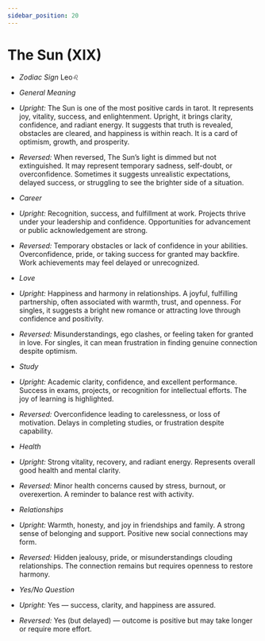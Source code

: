 ```yaml
---
sidebar_position: 20
---
```


# The Sun (XIX)

- *Zodiac Sign* Leo♌️
- *General Meaning*
- *Upright:* The Sun is one of the most positive cards in tarot. It represents joy, vitality, success, and enlightenment. Upright, it brings clarity, confidence, and radiant energy. It suggests that truth is revealed, obstacles are cleared, and happiness is within reach. It is a card of optimism, growth, and prosperity.
- *Reversed:* When reversed, The Sun’s light is dimmed but not extinguished. It may represent temporary sadness, self-doubt, or overconfidence. Sometimes it suggests unrealistic expectations, delayed success, or struggling to see the brighter side of a situation.
- *Career*
- *Upright:* Recognition, success, and fulfillment at work. Projects thrive under your leadership and confidence. Opportunities for advancement or public acknowledgement are strong.
- *Reversed:* Temporary obstacles or lack of confidence in your abilities. Overconfidence, pride, or taking success for granted may backfire. Work achievements may feel delayed or unrecognized.
- *Love*
- *Upright:* Happiness and harmony in relationships. A joyful, fulfilling partnership, often associated with warmth, trust, and openness. For singles, it suggests a bright new romance or attracting love through confidence and positivity.
- *Reversed:* Misunderstandings, ego clashes, or feeling taken for granted in love. For singles, it can mean frustration in finding genuine connection despite optimism.
- *Study*
- *Upright:* Academic clarity, confidence, and excellent performance. Success in exams, projects, or recognition for intellectual efforts. The joy of learning is highlighted.
- *Reversed:* Overconfidence leading to carelessness, or loss of motivation. Delays in completing studies, or frustration despite capability.
- *Health*
- *Upright:* Strong vitality, recovery, and radiant energy. Represents overall good health and mental clarity.
- *Reversed:* Minor health concerns caused by stress, burnout, or overexertion. A reminder to balance rest with activity.
- *Relationships*
- *Upright:* Warmth, honesty, and joy in friendships and family. A strong sense of belonging and support. Positive new social connections may form.
- *Reversed:* Hidden jealousy, pride, or misunderstandings clouding relationships. The connection remains but requires openness to restore harmony.

- *Yes/No Question*
- *Upright:* Yes — success, clarity, and happiness are assured.
- *Reversed:* Yes (but delayed) — outcome is positive but may take longer or require more effort.

